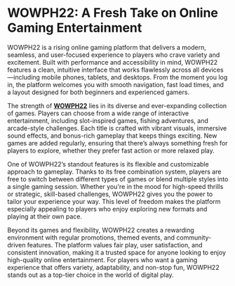 # WOWPH22: A Fresh Take on Online Gaming Entertainment

WOWPH22 is a rising online gaming platform that delivers a modern, seamless, and user-focused experience to players who crave variety and excitement. Built with performance and accessibility in mind, WOWPH22 features a clean, intuitive interface that works flawlessly across all devices—including mobile phones, tablets, and desktops. From the moment you log in, the platform welcomes you with smooth navigation, fast load times, and a layout designed for both beginners and experienced gamers.

The strength of **[WOWPH22](https://wowph22.net)** lies in its diverse and ever-expanding collection of games. Players can choose from a wide range of interactive entertainment, including slot-inspired games, fishing adventures, and arcade-style challenges. Each title is crafted with vibrant visuals, immersive sound effects, and bonus-rich gameplay that keeps things exciting. New games are added regularly, ensuring that there’s always something fresh for players to explore, whether they prefer fast action or more relaxed play.

One of WOWPH22’s standout features is its flexible and customizable approach to gameplay. Thanks to its free combination system, players are free to switch between different types of games or blend multiple styles into a single gaming session. Whether you're in the mood for high-speed thrills or strategic, skill-based challenges, WOWPH22 gives you the power to tailor your experience your way. This level of freedom makes the platform especially appealing to players who enjoy exploring new formats and playing at their own pace.

Beyond its games and flexibility, WOWPH22 creates a rewarding environment with regular promotions, themed events, and community-driven features. The platform values fair play, user satisfaction, and consistent innovation, making it a trusted space for anyone looking to enjoy high-quality online entertainment. For players who want a gaming experience that offers variety, adaptability, and non-stop fun, WOWPH22 stands out as a top-tier choice in the world of digital play.